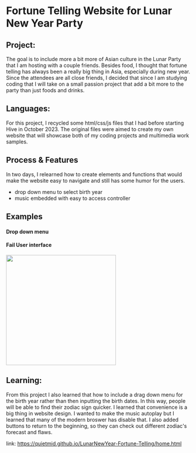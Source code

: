 # Fortune Telling Website for Lunar New Year Party

## Project: 
The goal is to include more a bit more of Asian culture in the Lunar Party that I am hosting with a couple friends.
Besides food, I thought that fortune telling has always been a really big thing in Asia, especially during new year.
Since the attendees are all close friends, I decided that since I am studying coding that I will take on a small passion project that add a bit more to the party than just foods and drinks.

## Languages:

For this project, I recycled some html/css/js files that I had before starting Hive in October 2023. The original files were aimed to create my own website that will showcase both of my coding projects and multimedia work samples.

## Process & Features

In two days, I relearned how to create elements and functions that would make the website easy to navigate and still has some humor for the users.
- drop down menu to select birth year
- music embedded with easy to access controller

## Examples
<h4>Drop down menu</h4>

<h4>Fail User interface</h4>
<img src="https://i.imgur.com/G90RTQ2.gif" width="300">

## Learning:
From this project
I also learned that how to include a drag down menu for the birth year rather than then inputting the birth dates. In this way, people will be able to find their zodiac sign quicker. 
I learned that convenience is a big thing in website design. I wanted to make the music autoplay but I learned that many of the modern broswer has disable that. I also added buttons to return to the beginning, so they can check out different zodiac's forecast and flaws.

link: https://quietmid.github.io/LunarNewYear-Fortune-Telling/home.html
